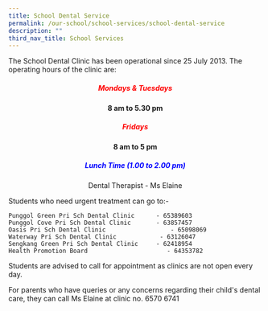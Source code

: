 ```yaml
---
title: School Dental Service
permalink: /our-school/school-services/school-dental-service
description: ""
third_nav_title: School Services
---
```

The School Dental Clinic has been operational since 25 July 2013. The operating hours of the clinic are:

<h5 style="color:red" align="center">Mondays & Tuesdays</h5>

<p style="text-align:center;"> <strong>8 am to 5.30 pm</strong></p>

<h5 style="color:red" align="center">Fridays</h5>

<p style="text-align:center;"> <strong>8 am to 5 pm</strong></p>

<h5 style="color:blue" align="center">Lunch Time (1.00 to 2.00 pm)
</h5>
					
<p style="text-align:center;">Dental Therapist - Ms Elaine
</p>


Students who need urgent treatment can go to:-  
  
	Punggol Green Pri Sch Dental Clinic      - 65389603  
	Punggol Cove Pri Sch Dental Clinic       - 63857457  
	Oasis Pri Sch Dental Clinic                  - 65098069  
	Waterway Pri Sch Dental Clinic            - 63126047  
	Sengkang Green Pri Sch Dental Clinic     - 62418954  
	Health Promotion Board                      - 64353782
  
  
Students are advised to call for appointment as clinics are not open every day.  
  
For parents who have queries or any concerns regarding their child's dental care, they can call Ms Elaine at clinic no. 6570 6741